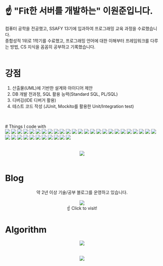 # ☝️ "Fit한 서버를 개발하는" 이원준입니다.  
컴퓨터 공학을 전공했고, SSAFY 13기에 입과하여 프로그래밍 교육 과정을 수료했습니다.  
종합성적 1위로 1학기를 수료했고, 프로그래밍 언어에 대한 이해부터 프레임워크를 다루는 방법, CS 지식을 꼼꼼히 공부하고 기록했습니다.  
<br>
# 강점
1. 산출물(UML)에 기반한 설계와 아이디어 제안
2. DB 개발 전과정, SQL 활용 능력(Standard SQL, PL/SQL)
3. 디버깅(IDE 디버거 활용)
4. 테스트 코드 작성 (JUnit, Mockito를 활용한 Unit/Integration test)
<br>
<br>
# Things I code with  
<div>
<!-- 🟦 Languages -->
<img src="https://img.shields.io/badge/Java-F80000?style=for-the-badge&logo=java&logoColor=white"/>
<img src="https://img.shields.io/badge/Python-3776AB?style=for-the-badge&logo=python&logoColor=white"/>
<img src="https://img.shields.io/badge/C-00599C?style=for-the-badge&logo=c&logoColor=white"/>
<img src="https://img.shields.io/badge/C++-00599C?style=for-the-badge&logo=c%2B%2B&logoColor=white"/>
<img src="https://img.shields.io/badge/PL/SQL-CC2927?style=for-the-badge&logo=oracle&logoColor=white"/>

<!-- 🌱 Backend / Frameworks -->
<img src="https://img.shields.io/badge/SpringBoot-6DB33F?style=for-the-badge&logo=springboot&logoColor=white"/>
<img src="https://img.shields.io/badge/Spring%20Security-6DB33F?style=for-the-badge&logo=springsecurity&logoColor=white"/>
<img src="https://img.shields.io/badge/OAuth2-2F6DB5?style=for-the-badge&logo=oauth&logoColor=white"/>
<img src="https://img.shields.io/badge/Spring%20Data%20JPA-6DB33F?style=for-the-badge&logo=spring&logoColor=white"/>
<img src="https://img.shields.io/badge/MyBatis-000000?style=for-the-badge&logo=mybatis&logoColor=white"/>
<img src="https://img.shields.io/badge/QueryDSL-009639?style=for-the-badge&logo=code&logoColor=white"/>

<!-- 🛢️ Database -->
<img src="https://img.shields.io/badge/Oracle-F80000?style=for-the-badge&logo=oracle&logoColor=white"/>
<img src="https://img.shields.io/badge/MySQL-4479A1?style=for-the-badge&logo=mysql&logoColor=white"/>

<!-- 🖥️ Frontend -->
<img src="https://img.shields.io/badge/HTML5-E34F26?style=for-the-badge&logo=html5&logoColor=white"/>
<img src="https://img.shields.io/badge/CSS3-1572B6?style=for-the-badge&logo=css3&logoColor=white"/>
<img src="https://img.shields.io/badge/JavaScript-F7DF1E?style=for-the-badge&logo=javascript&logoColor=black"/>
<img src="https://img.shields.io/badge/Vue.js-4FC08D?style=for-the-badge&logo=vue.js&logoColor=white"/>
<img src="https://img.shields.io/badge/Node.js-339933?style=for-the-badge&logo=node.js&logoColor=white"/>

<!-- 🧪 Test / Documentation -->
<img src="https://img.shields.io/badge/JUnit-25A162?style=for-the-badge&logo=junit5&logoColor=white"/>
<img src="https://img.shields.io/badge/Swagger-85EA2D?style=for-the-badge&logo=swagger&logoColor=black"/>

<!-- 🧰 DevOps / Build / Infra -->
<img src="https://img.shields.io/badge/Gradle-02303A?style=for-the-badge&logo=gradle&logoColor=white"/>
<img src="https://img.shields.io/badge/Maven-C71A36?style=for-the-badge&logo=apachemaven&logoColor=white"/>
<img src="https://img.shields.io/badge/Docker-2496ED?style=for-the-badge&logo=docker&logoColor=white"/>
<img src="https://img.shields.io/badge/Linux-FCC624?style=for-the-badge&logo=linux&logoColor=black"/>
<img src="https://img.shields.io/badge/AWS-232F3E?style=for-the-badge&logo=amazonaws&logoColor=white"/>

<!-- 🧪 Data Analysis / CV -->
<img src="https://img.shields.io/badge/pandas-150458?style=for-the-badge&logo=pandas&logoColor=white"/>
<img src="https://img.shields.io/badge/OpenCV-5C3EE8?style=for-the-badge&logo=opencv&logoColor=white"/>

<!-- ⚙️ Collaboration / PM -->
<img src="https://img.shields.io/badge/Git-F05032?style=for-the-badge&logo=git&logoColor=white"/>
<img src="https://img.shields.io/badge/GitHub-181717?style=for-the-badge&logo=github&logoColor=white"/>
<img src="https://img.shields.io/badge/GitHub%20Projects-181717?style=for-the-badge&logo=github&logoColor=white"/>
<img src="https://img.shields.io/badge/Jira-0052CC?style=for-the-badge&logo=jira&logoColor=white"/>
<img src="https://img.shields.io/badge/Notion-000000?style=for-the-badge&logo=notion&logoColor=white"/>

<!-- ⚙️ Embedded -->
<img src="https://img.shields.io/badge/Raspberry%20Pi-C51A4A?style=for-the-badge&logo=raspberrypi&logoColor=white"/>
<img src="https://img.shields.io/badge/Arduino-00979D?style=for-the-badge&logo=arduino&logoColor=white"/>

<!-- 📝 Modeling / Docs -->
<img src="https://img.shields.io/badge/UML-0D1117?style=for-the-badge&logo=uml&logoColor=white"/>
<img src="https://img.shields.io/badge/diagrams.net-F08705?style=for-the-badge&logo=diagramsdotnet&logoColor=white"/></div>
<br>
<br>
<div align="center">
  <img src="https://github-readme-stats.vercel.app/api/top-langs/?username=moe-lee&layout=compact"/>
</div>

<br>

# Blog
<div align="center">
약 2년 이상 기술/공부 블로그를 운영하고 있습니다.<br><br>
<a href="https://velog.io/@cosmos334/posts"><img src="https://img.shields.io/badge/Velog-20C997?style=for-the-badge&logo=velog&logoColor=white"/></a><br>
☝️ Click to visit!
</div>

# Algorithm
<div align="center">
<a href="https://solved.ac/evenil0206/"><img src="http://mazassumnida.wtf/api/v2/generate_badge?boj=evenil0206"/></a><br>
</div>
<br>
<br>
<div align="center">
  <img src="https://github-profile-trophy.vercel.app/?username=moe-lee&row=1&column=6"/>
</div>
